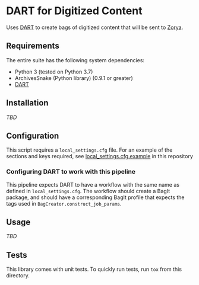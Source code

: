 # DART for Digitized Content

Uses [DART](https://github.com/APTrust/dart) to create bags of digitized content that will be sent to [Zorya](https://github.com/RockefellerArchiveCenter/zorya). 


## Requirements

The entire suite has the following system dependencies:
- Python 3 (tested on Python 3.7)
- ArchivesSnake (Python library) (0.9.1 or greater)
- [DART](https://github.com/APTrust/dart)

## Installation

*TBD*

## Configuration

This script requires a `local_settings.cfg` file. For an example of the sections and keys required, see [local_settings.cfg.example](local_settings.cfg.example) in this repository

### Configuring DART to work with this pipeline

This pipeline expects DART to have a workflow with the same name as defined in `local_settings.cfg`. The workflow should create a BagIt package, and should have a corresponding BagIt profile that expects the tags used in `BagCreator.construct_job_params`.

## Usage

*TBD*



## Tests

This library comes with unit tests. To quickly run tests, run `tox` from this directory.

